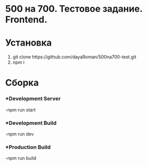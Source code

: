 # 500 на 700. Тестовое задание. Frontend.

# Установка

<ol>
    <li>git clone https://github.com/dayaRoman/500na700-test.git</li>
    <li>npm i</li>
</ol>

# Сборка

<h3>*Development Server</h3>

-npm run start

<h3>*Development Build</h3>

-npm run dev

<h3>*Production Build</h3>

-npm run build
